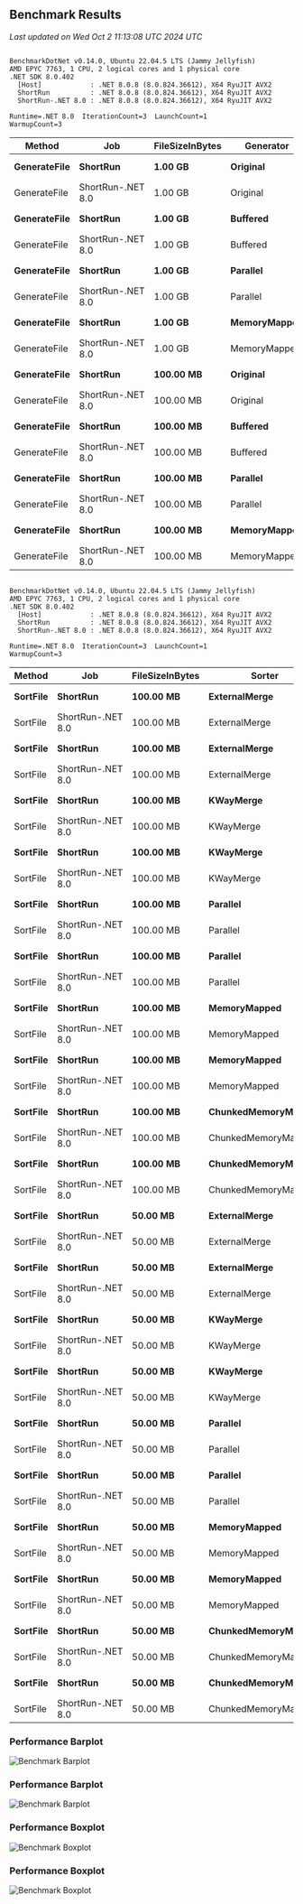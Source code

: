 <!-- BENCHMARK RESULTS START -->

## Benchmark Results

*Last updated on Wed Oct  2 11:13:08 UTC 2024 UTC*

```

BenchmarkDotNet v0.14.0, Ubuntu 22.04.5 LTS (Jammy Jellyfish)
AMD EPYC 7763, 1 CPU, 2 logical cores and 1 physical core
.NET SDK 8.0.402
  [Host]            : .NET 8.0.8 (8.0.824.36612), X64 RyuJIT AVX2
  ShortRun          : .NET 8.0.8 (8.0.824.36612), X64 RyuJIT AVX2
  ShortRun-.NET 8.0 : .NET 8.0.8 (8.0.824.36612), X64 RyuJIT AVX2

Runtime=.NET 8.0  IterationCount=3  LaunchCount=1  
WarmupCount=3  

```
| Method       | Job               | FileSizeInBytes | Generator    | Mean      | Error     | StdDev   | StdErr   | Min       | Q1        | Median    | Q3        | Max       | Op/s   | Rank | Gen0        | Gen1        | Gen2        | Allocated  |
|------------- |------------------ |---------------- |------------- |----------:|----------:|---------:|---------:|----------:|----------:|----------:|----------:|----------:|-------:|-----:|------------:|------------:|------------:|-----------:|
| **GenerateFile** | **ShortRun**          | **1.00 GB**         | **Original**     |  **8.4315 s** | **17.0948 s** | **0.9370 s** | **0.5410 s** |  **7.4036 s** |  **8.0282 s** |  **8.6528 s** |  **8.9454 s** |  **9.2380 s** | **0.1186** |    **3** |  **75000.0000** |           **-** |           **-** | **5992.15 MB** |
| GenerateFile | ShortRun-.NET 8.0 | 1.00 GB         | Original     |  8.8990 s | 13.7195 s | 0.7520 s | 0.4342 s |  8.0484 s |  8.6107 s |  9.1729 s |  9.3243 s |  9.4757 s | 0.1124 |    3 |  75000.0000 |           - |           - | 5992.33 MB |
| **GenerateFile** | **ShortRun**          | **1.00 GB**         | **Buffered**     |  **7.4304 s** | **15.3526 s** | **0.8415 s** | **0.4859 s** |  **6.9117 s** |  **6.9449 s** |  **6.9781 s** |  **7.6897 s** |  **8.4013 s** | **0.1346** |    **3** | **667000.0000** | **629000.0000** | **629000.0000** | **5125.73 MB** |
| GenerateFile | ShortRun-.NET 8.0 | 1.00 GB         | Buffered     |  8.1789 s | 23.6069 s | 1.2940 s | 0.7471 s |  6.6973 s |  7.7249 s |  8.7526 s |  8.9197 s |  9.0868 s | 0.1223 |    3 | 668000.0000 | 630000.0000 | 630000.0000 | 5125.42 MB |
| **GenerateFile** | **ShortRun**          | **1.00 GB**         | **Parallel**     |  **5.7925 s** |  **0.0830 s** | **0.0046 s** | **0.0026 s** |  **5.7872 s** |  **5.7911 s** |  **5.7949 s** |  **5.7951 s** |  **5.7953 s** | **0.1726** |    **3** |   **5000.0000** |   **5000.0000** |   **5000.0000** | **4099.99 MB** |
| GenerateFile | ShortRun-.NET 8.0 | 1.00 GB         | Parallel     |  5.6746 s |  1.3926 s | 0.0763 s | 0.0441 s |  5.5927 s |  5.6400 s |  5.6872 s |  5.7155 s |  5.7438 s | 0.1762 |    3 |   5000.0000 |   5000.0000 |   5000.0000 | 4100.05 MB |
| **GenerateFile** | **ShortRun**          | **1.00 GB**         | **MemoryMapped** |  **9.9895 s** |  **0.6748 s** | **0.0370 s** | **0.0214 s** |  **9.9567 s** |  **9.9694 s** |  **9.9822 s** | **10.0059 s** | **10.0296 s** | **0.1001** |    **3** | **101000.0000** |           **-** |           **-** | **8115.43 MB** |
| GenerateFile | ShortRun-.NET 8.0 | 1.00 GB         | MemoryMapped | 10.2270 s |  2.1033 s | 0.1153 s | 0.0666 s | 10.0949 s | 10.1866 s | 10.2783 s | 10.2930 s | 10.3077 s | 0.0978 |    3 | 101000.0000 |           - |           - | 8115.31 MB |
| **GenerateFile** | **ShortRun**          | **100.00 MB**       | **Original**     |  **0.8404 s** |  **0.6152 s** | **0.0337 s** | **0.0195 s** |  **0.8031 s** |  **0.8262 s** |  **0.8493 s** |  **0.8590 s** |  **0.8688 s** | **1.1899** |    **2** |   **7000.0000** |           **-** |           **-** |   **585.5 MB** |
| GenerateFile | ShortRun-.NET 8.0 | 100.00 MB       | Original     |  0.8247 s |  0.3404 s | 0.0187 s | 0.0108 s |  0.8118 s |  0.8140 s |  0.8163 s |  0.8312 s |  0.8461 s | 1.2125 |    2 |   7000.0000 |           - |           - |  585.49 MB |
| **GenerateFile** | **ShortRun**          | **100.00 MB**       | **Buffered**     |  **0.7639 s** |  **0.7248 s** | **0.0397 s** | **0.0229 s** |  **0.7201 s** |  **0.7470 s** |  **0.7739 s** |  **0.7858 s** |  **0.7976 s** | **1.3091** |    **2** |  **63000.0000** |  **60000.0000** |  **60000.0000** |  **502.72 MB** |
| GenerateFile | ShortRun-.NET 8.0 | 100.00 MB       | Buffered     |  0.7444 s |  0.9688 s | 0.0531 s | 0.0307 s |  0.6888 s |  0.7193 s |  0.7499 s |  0.7722 s |  0.7945 s | 1.3434 |    2 |  64000.0000 |  61000.0000 |  61000.0000 |  502.77 MB |
| **GenerateFile** | **ShortRun**          | **100.00 MB**       | **Parallel**     |  **0.5480 s** |  **0.1070 s** | **0.0059 s** | **0.0034 s** |  **0.5414 s** |  **0.5458 s** |  **0.5502 s** |  **0.5514 s** |  **0.5525 s** | **1.8247** |    **1** |   **1000.0000** |   **1000.0000** |   **1000.0000** |  **440.75 MB** |
| GenerateFile | ShortRun-.NET 8.0 | 100.00 MB       | Parallel     |  0.5447 s |  0.0614 s | 0.0034 s | 0.0019 s |  0.5424 s |  0.5427 s |  0.5430 s |  0.5458 s |  0.5485 s | 1.8360 |    1 |   2000.0000 |   2000.0000 |   2000.0000 |  440.76 MB |
| **GenerateFile** | **ShortRun**          | **100.00 MB**       | **MemoryMapped** |  **0.8951 s** |  **0.0402 s** | **0.0022 s** | **0.0013 s** |  **0.8933 s** |  **0.8939 s** |  **0.8944 s** |  **0.8960 s** |  **0.8976 s** | **1.1172** |    **2** |   **9000.0000** |           **-** |           **-** |  **792.44 MB** |
| GenerateFile | ShortRun-.NET 8.0 | 100.00 MB       | MemoryMapped |  0.9003 s |  0.2312 s | 0.0127 s | 0.0073 s |  0.8888 s |  0.8935 s |  0.8983 s |  0.9061 s |  0.9139 s | 1.1107 |    2 |   9000.0000 |           - |           - |   792.5 MB |
```

BenchmarkDotNet v0.14.0, Ubuntu 22.04.5 LTS (Jammy Jellyfish)
AMD EPYC 7763, 1 CPU, 2 logical cores and 1 physical core
.NET SDK 8.0.402
  [Host]            : .NET 8.0.8 (8.0.824.36612), X64 RyuJIT AVX2
  ShortRun          : .NET 8.0.8 (8.0.824.36612), X64 RyuJIT AVX2
  ShortRun-.NET 8.0 : .NET 8.0.8 (8.0.824.36612), X64 RyuJIT AVX2

Runtime=.NET 8.0  IterationCount=3  LaunchCount=1  
WarmupCount=3  

```
| Method   | Job               | FileSizeInBytes | Sorter              | MemorySorter | Mean     | Error   | StdDev   | StdErr   | Min      | Q1       | Median   | Q3       | Max      | Op/s   | Rank | Gen0        | Gen1       | Gen2      | Allocated   |
|--------- |------------------ |---------------- |-------------------- |------------- |---------:|--------:|---------:|---------:|---------:|---------:|---------:|---------:|---------:|-------:|-----:|------------:|-----------:|----------:|------------:|
| **SortFile** | **ShortRun**          | **100.00 MB**       | **ExternalMerge**       | **Default**      | **18.522 s** | **4.414 s** | **0.2419 s** | **0.1397 s** | **18.376 s** | **18.383 s** | **18.389 s** | **18.595 s** | **18.801 s** | **0.0540** |    **2** | **255000.0000** | **12000.0000** | **3000.0000** | **20200.57 MB** |
| SortFile | ShortRun-.NET 8.0 | 100.00 MB       | ExternalMerge       | Default      | 18.352 s | 2.926 s | 0.1604 s | 0.0926 s | 18.180 s | 18.280 s | 18.380 s | 18.439 s | 18.497 s | 0.0545 |    2 | 252000.0000 | 12000.0000 | 3000.0000 | 19962.78 MB |
| **SortFile** | **ShortRun**          | **100.00 MB**       | **ExternalMerge**       | **Quick**        | **20.588 s** | **5.089 s** | **0.2790 s** | **0.1611 s** | **20.267 s** | **20.498 s** | **20.730 s** | **20.749 s** | **20.768 s** | **0.0486** |    **2** | **273000.0000** | **12000.0000** | **3000.0000** |  **21685.4 MB** |
| SortFile | ShortRun-.NET 8.0 | 100.00 MB       | ExternalMerge       | Quick        | 20.522 s | 2.909 s | 0.1594 s | 0.0920 s | 20.357 s | 20.445 s | 20.532 s | 20.604 s | 20.676 s | 0.0487 |    2 | 275000.0000 | 12000.0000 | 3000.0000 | 21836.26 MB |
| **SortFile** | **ShortRun**          | **100.00 MB**       | **KWayMerge**           | **Default**      | **19.206 s** | **3.793 s** | **0.2079 s** | **0.1200 s** | **18.972 s** | **19.125 s** | **19.278 s** | **19.324 s** | **19.369 s** | **0.0521** |    **2** | **255000.0000** | **12000.0000** | **3000.0000** | **20221.99 MB** |
| SortFile | ShortRun-.NET 8.0 | 100.00 MB       | KWayMerge           | Default      | 18.901 s | 5.860 s | 0.3212 s | 0.1854 s | 18.530 s | 18.798 s | 19.065 s | 19.086 s | 19.106 s | 0.0529 |    2 | 252000.0000 | 12000.0000 | 3000.0000 | 20016.33 MB |
| **SortFile** | **ShortRun**          | **100.00 MB**       | **KWayMerge**           | **Quick**        | **20.453 s** | **5.987 s** | **0.3282 s** | **0.1895 s** | **20.236 s** | **20.264 s** | **20.291 s** | **20.561 s** | **20.830 s** | **0.0489** |    **2** | **280000.0000** | **12000.0000** | **3000.0000** | **22228.91 MB** |
| SortFile | ShortRun-.NET 8.0 | 100.00 MB       | KWayMerge           | Quick        | 21.513 s | 3.558 s | 0.1950 s | 0.1126 s | 21.312 s | 21.418 s | 21.524 s | 21.613 s | 21.702 s | 0.0465 |    2 | 285000.0000 | 12000.0000 | 3000.0000 | 22636.41 MB |
| **SortFile** | **ShortRun**          | **100.00 MB**       | **Parallel**            | **Default**      | **19.166 s** | **4.313 s** | **0.2364 s** | **0.1365 s** | **18.938 s** | **19.044 s** | **19.150 s** | **19.280 s** | **19.410 s** | **0.0522** |    **2** | **256000.0000** | **12000.0000** | **3000.0000** | **20368.78 MB** |
| SortFile | ShortRun-.NET 8.0 | 100.00 MB       | Parallel            | Default      | 18.588 s | 2.506 s | 0.1373 s | 0.0793 s | 18.496 s | 18.509 s | 18.523 s | 18.634 s | 18.746 s | 0.0538 |    2 | 253000.0000 | 12000.0000 | 3000.0000 | 20123.62 MB |
| **SortFile** | **ShortRun**          | **100.00 MB**       | **Parallel**            | **Quick**        | **20.367 s** | **7.131 s** | **0.3909 s** | **0.2257 s** | **20.088 s** | **20.144 s** | **20.200 s** | **20.507 s** | **20.814 s** | **0.0491** |    **2** | **273000.0000** | **12000.0000** | **3000.0000** | **21734.95 MB** |
| SortFile | ShortRun-.NET 8.0 | 100.00 MB       | Parallel            | Quick        | 20.117 s | 6.726 s | 0.3687 s | 0.2129 s | 19.736 s | 19.939 s | 20.142 s | 20.307 s | 20.473 s | 0.0497 |    2 | 287000.0000 | 12000.0000 | 3000.0000 | 22813.88 MB |
| **SortFile** | **ShortRun**          | **100.00 MB**       | **MemoryMapped**        | **Default**      | **17.576 s** | **4.121 s** | **0.2259 s** | **0.1304 s** | **17.406 s** | **17.448 s** | **17.489 s** | **17.661 s** | **17.832 s** | **0.0569** |    **2** | **240000.0000** | **21000.0000** | **5000.0000** | **18954.73 MB** |
| SortFile | ShortRun-.NET 8.0 | 100.00 MB       | MemoryMapped        | Default      | 17.448 s | 5.315 s | 0.2913 s | 0.1682 s | 17.268 s | 17.280 s | 17.292 s | 17.538 s | 17.784 s | 0.0573 |    2 | 244000.0000 | 21000.0000 | 5000.0000 | 19211.54 MB |
| **SortFile** | **ShortRun**          | **100.00 MB**       | **MemoryMapped**        | **Quick**        | **18.632 s** | **4.468 s** | **0.2449 s** | **0.1414 s** | **18.436 s** | **18.495 s** | **18.554 s** | **18.731 s** | **18.907 s** | **0.0537** |    **2** | **258000.0000** | **19000.0000** | **3000.0000** | **20490.44 MB** |
| SortFile | ShortRun-.NET 8.0 | 100.00 MB       | MemoryMapped        | Quick        | 19.171 s | 3.488 s | 0.1912 s | 0.1104 s | 19.029 s | 19.062 s | 19.096 s | 19.242 s | 19.388 s | 0.0522 |    2 | 271000.0000 | 21000.0000 | 5000.0000 | 21428.68 MB |
| **SortFile** | **ShortRun**          | **100.00 MB**       | **ChunkedMemoryMapped** | **Default**      | **20.517 s** | **5.482 s** | **0.3005 s** | **0.1735 s** | **20.277 s** | **20.349 s** | **20.421 s** | **20.638 s** | **20.854 s** | **0.0487** |    **2** | **246000.0000** |  **8000.0000** | **2000.0000** | **19614.24 MB** |
| SortFile | ShortRun-.NET 8.0 | 100.00 MB       | ChunkedMemoryMapped | Default      | 20.798 s | 3.265 s | 0.1790 s | 0.1033 s | 20.670 s | 20.696 s | 20.721 s | 20.862 s | 21.002 s | 0.0481 |    2 | 247000.0000 |  8000.0000 | 2000.0000 | 19703.69 MB |
| **SortFile** | **ShortRun**          | **100.00 MB**       | **ChunkedMemoryMapped** | **Quick**        | **21.486 s** | **4.487 s** | **0.2459 s** | **0.1420 s** | **21.209 s** | **21.389 s** | **21.570 s** | **21.625 s** | **21.679 s** | **0.0465** |    **2** | **278000.0000** | **11000.0000** | **4000.0000** | **21947.62 MB** |
| SortFile | ShortRun-.NET 8.0 | 100.00 MB       | ChunkedMemoryMapped | Quick        | 22.437 s | 4.565 s | 0.2502 s | 0.1445 s | 22.227 s | 22.299 s | 22.371 s | 22.542 s | 22.714 s | 0.0446 |    2 | 272000.0000 |  9000.0000 | 2000.0000 | 21680.02 MB |
| **SortFile** | **ShortRun**          | **50.00 MB**        | **ExternalMerge**       | **Default**      |  **8.592 s** | **1.188 s** | **0.0651 s** | **0.0376 s** |  **8.519 s** |  **8.566 s** |  **8.614 s** |  **8.628 s** |  **8.643 s** | **0.1164** |    **1** | **123000.0000** |  **7000.0000** | **2000.0000** |  **9749.61 MB** |
| SortFile | ShortRun-.NET 8.0 | 50.00 MB        | ExternalMerge       | Default      |  8.760 s | 3.811 s | 0.2089 s | 0.1206 s |  8.591 s |  8.643 s |  8.696 s |  8.845 s |  8.994 s | 0.1142 |    1 | 122000.0000 |  7000.0000 | 2000.0000 |  9647.22 MB |
| **SortFile** | **ShortRun**          | **50.00 MB**        | **ExternalMerge**       | **Quick**        |  **9.646 s** | **8.006 s** | **0.4388 s** | **0.2534 s** |  **9.351 s** |  **9.394 s** |  **9.437 s** |  **9.793 s** | **10.150 s** | **0.1037** |    **1** | **133000.0000** |  **7000.0000** | **2000.0000** | **10572.23 MB** |
| SortFile | ShortRun-.NET 8.0 | 50.00 MB        | ExternalMerge       | Quick        |  9.414 s | 1.506 s | 0.0825 s | 0.0477 s |  9.321 s |  9.382 s |  9.443 s |  9.461 s |  9.479 s | 0.1062 |    1 | 136000.0000 |  7000.0000 | 2000.0000 | 10812.75 MB |
| **SortFile** | **ShortRun**          | **50.00 MB**        | **KWayMerge**           | **Default**      |  **8.680 s** | **1.575 s** | **0.0863 s** | **0.0498 s** |  **8.614 s** |  **8.631 s** |  **8.648 s** |  **8.713 s** |  **8.778 s** | **0.1152** |    **1** | **121000.0000** |  **7000.0000** | **2000.0000** |  **9580.81 MB** |
| SortFile | ShortRun-.NET 8.0 | 50.00 MB        | KWayMerge           | Default      |  8.840 s | 2.999 s | 0.1644 s | 0.0949 s |  8.666 s |  8.764 s |  8.861 s |  8.927 s |  8.993 s | 0.1131 |    1 | 123000.0000 |  7000.0000 | 2000.0000 |  9784.36 MB |
| **SortFile** | **ShortRun**          | **50.00 MB**        | **KWayMerge**           | **Quick**        |  **9.759 s** | **6.967 s** | **0.3819 s** | **0.2205 s** |  **9.320 s** |  **9.630 s** |  **9.940 s** |  **9.978 s** | **10.016 s** | **0.1025** |    **1** | **132000.0000** |  **7000.0000** | **2000.0000** | **10460.61 MB** |
| SortFile | ShortRun-.NET 8.0 | 50.00 MB        | KWayMerge           | Quick        |  9.546 s | 3.816 s | 0.2092 s | 0.1208 s |  9.414 s |  9.426 s |  9.438 s |  9.613 s |  9.787 s | 0.1048 |    1 | 133000.0000 |  7000.0000 | 2000.0000 | 10580.01 MB |
| **SortFile** | **ShortRun**          | **50.00 MB**        | **Parallel**            | **Default**      |  **8.683 s** | **3.067 s** | **0.1681 s** | **0.0971 s** |  **8.538 s** |  **8.591 s** |  **8.645 s** |  **8.756 s** |  **8.867 s** | **0.1152** |    **1** | **122000.0000** |  **7000.0000** | **2000.0000** |  **9675.78 MB** |
| SortFile | ShortRun-.NET 8.0 | 50.00 MB        | Parallel            | Default      |  8.912 s | 2.409 s | 0.1321 s | 0.0762 s |  8.763 s |  8.859 s |  8.955 s |  8.986 s |  9.016 s | 0.1122 |    1 | 123000.0000 |  7000.0000 | 2000.0000 |  9788.67 MB |
| **SortFile** | **ShortRun**          | **50.00 MB**        | **Parallel**            | **Quick**        |  **9.518 s** | **2.469 s** | **0.1353 s** | **0.0781 s** |  **9.376 s** |  **9.454 s** |  **9.533 s** |  **9.589 s** |  **9.645 s** | **0.1051** |    **1** | **135000.0000** |  **7000.0000** | **2000.0000** | **10731.71 MB** |
| SortFile | ShortRun-.NET 8.0 | 50.00 MB        | Parallel            | Quick        |  9.625 s | 2.920 s | 0.1601 s | 0.0924 s |  9.443 s |  9.564 s |  9.686 s |  9.716 s |  9.745 s | 0.1039 |    1 | 133000.0000 |  7000.0000 | 2000.0000 | 10569.12 MB |
| **SortFile** | **ShortRun**          | **50.00 MB**        | **MemoryMapped**        | **Default**      |  **8.203 s** | **2.634 s** | **0.1444 s** | **0.0833 s** |  **8.039 s** |  **8.149 s** |  **8.258 s** |  **8.285 s** |  **8.312 s** | **0.1219** |    **1** | **116000.0000** | **12000.0000** | **4000.0000** |  **9103.42 MB** |
| SortFile | ShortRun-.NET 8.0 | 50.00 MB        | MemoryMapped        | Default      |  8.153 s | 2.867 s | 0.1571 s | 0.0907 s |  8.012 s |  8.069 s |  8.126 s |  8.224 s |  8.322 s | 0.1226 |    1 | 118000.0000 | 12000.0000 | 4000.0000 |  9199.97 MB |
| **SortFile** | **ShortRun**          | **50.00 MB**        | **MemoryMapped**        | **Quick**        |  **9.090 s** | **2.690 s** | **0.1474 s** | **0.0851 s** |  **8.921 s** |  **9.039 s** |  **9.157 s** |  **9.174 s** |  **9.192 s** | **0.1100** |    **1** | **126000.0000** | **12000.0000** | **4000.0000** |  **9874.31 MB** |
| SortFile | ShortRun-.NET 8.0 | 50.00 MB        | MemoryMapped        | Quick        |  8.738 s | 2.192 s | 0.1201 s | 0.0694 s |  8.613 s |  8.680 s |  8.746 s |  8.800 s |  8.853 s | 0.1144 |    1 | 128000.0000 | 11000.0000 | 3000.0000 | 10105.52 MB |
| **SortFile** | **ShortRun**          | **50.00 MB**        | **ChunkedMemoryMapped** | **Default**      |  **7.212 s** | **4.314 s** | **0.2365 s** | **0.1365 s** |  **7.009 s** |  **7.082 s** |  **7.155 s** |  **7.313 s** |  **7.471 s** | **0.1387** |    **1** | **111000.0000** |  **6000.0000** | **3000.0000** |  **8685.91 MB** |
| SortFile | ShortRun-.NET 8.0 | 50.00 MB        | ChunkedMemoryMapped | Default      |  7.080 s | 2.616 s | 0.1434 s | 0.0828 s |  6.945 s |  7.005 s |  7.066 s |  7.148 s |  7.230 s | 0.1412 |    1 | 112000.0000 |  6000.0000 | 3000.0000 |  8813.29 MB |
| **SortFile** | **ShortRun**          | **50.00 MB**        | **ChunkedMemoryMapped** | **Quick**        |  **7.967 s** | **3.809 s** | **0.2088 s** | **0.1205 s** |  **7.737 s** |  **7.878 s** |  **8.020 s** |  **8.082 s** |  **8.144 s** | **0.1255** |    **1** | **119000.0000** |  **5000.0000** | **2000.0000** |   **9395.1 MB** |
| SortFile | ShortRun-.NET 8.0 | 50.00 MB        | ChunkedMemoryMapped | Quick        |  7.981 s | 1.313 s | 0.0720 s | 0.0416 s |  7.917 s |  7.942 s |  7.966 s |  8.012 s |  8.059 s | 0.1253 |    1 | 125000.0000 |  6000.0000 | 3000.0000 |     9783 MB |
### Performance Barplot
![Benchmark Barplot](./data/FileAlgorithms.Benchmark.Benchmark.FileGeneratorBenchmark-barplot.png)

### Performance Barplot
![Benchmark Barplot](./data/FileAlgorithms.Benchmark.Benchmark.FileSorterBenchmark-barplot.png)

### Performance Boxplot
![Benchmark Boxplot](./data/FileAlgorithms.Benchmark.Benchmark.FileGeneratorBenchmark-boxplot.png)

### Performance Boxplot
![Benchmark Boxplot](./data/FileAlgorithms.Benchmark.Benchmark.FileSorterBenchmark-boxplot.png)

<!-- BENCHMARK RESULTS END -->
